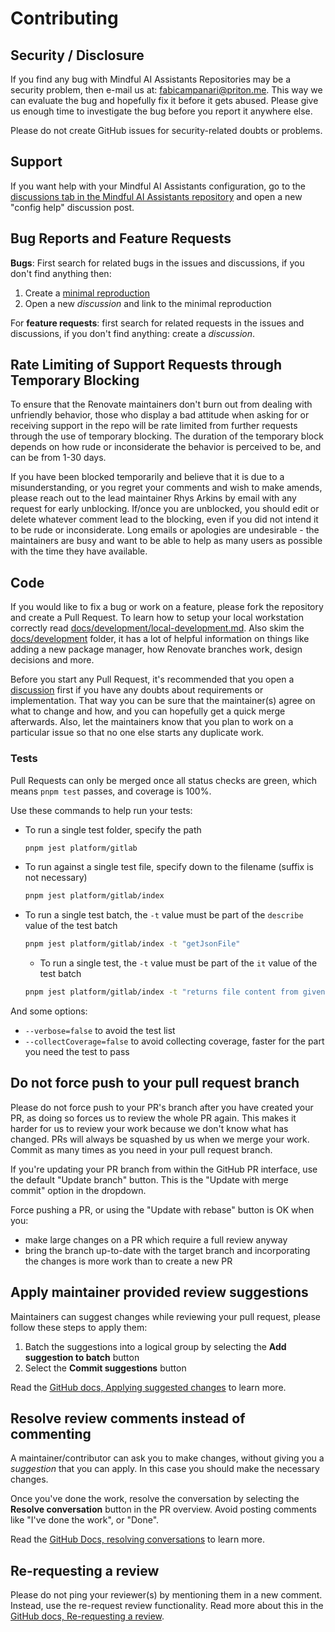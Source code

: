 # Contributing

## Security / Disclosure

If you find any bug with Mindful AI Assistants Repositories may be a security problem, then e-mail us at: [fabicampanari@priton.me](mailto:fabicampanari@proton.me).
This way we can evaluate the bug and hopefully fix it before it gets abused.
Please give us enough time to investigate the bug before you report it anywhere else.

Please do not create GitHub issues for security-related doubts or problems.

## Support

If you want help with your Mindful AI Assistants configuration, go to the [discussions tab in the Mindful AI Assistants repository](https://github.com/renovatebot/renovate/discussions) and open a new "config help" discussion post.

## Bug Reports and Feature Requests

**Bugs**: First search for related bugs in the issues and discussions, if you don't find anything then:

1. Create a [minimal reproduction](https://github.com/renovatebot/renovate/blob/main/docs/development/minimal-reproductions.md)
1. Open a new _discussion_ and link to the minimal reproduction

For **feature requests**: first search for related requests in the issues and discussions, if you don't find anything: create a _discussion_.

## Rate Limiting of Support Requests through Temporary Blocking

To ensure that the Renovate maintainers don't burn out from dealing with unfriendly behavior, those who display a bad attitude when asking for or receiving support in the repo will be rate limited from further requests through the use of temporary blocking.
The duration of the temporary block depends on how rude or inconsiderate the behavior is perceived to be, and can be from 1-30 days.

If you have been blocked temporarily and believe that it is due to a misunderstanding, or you regret your comments and wish to make amends, please reach out to the lead maintainer Rhys Arkins by email with any request for early unblocking.
If/once you are unblocked, you should edit or delete whatever comment lead to the blocking, even if you did not intend it to be rude or inconsiderate.
Long emails or apologies are undesirable - the maintainers are busy and want to be able to help as many users as possible with the time they have available.

## Code

If you would like to fix a bug or work on a feature, please fork the repository and create a Pull Request.
To learn how to setup your local workstation correctly read [docs/development/local-development.md](../docs/development/local-development.md).
Also skim the [docs/development](../docs/development/) folder, it has a lot of helpful information on things like adding a new package manager, how Renovate branches work, design decisions and more.

Before you start any Pull Request, it's recommended that you open a [discussion](https://github.com/renovatebot/renovate/discussions) first if you have any doubts about requirements or implementation.
That way you can be sure that the maintainer(s) agree on what to change and how, and you can hopefully get a quick merge afterwards.
Also, let the maintainers know that you plan to work on a particular issue so that no one else starts any duplicate work.

### Tests

Pull Requests can only be merged once all status checks are green, which means `pnpm test` passes, and coverage is 100%.

Use these commands to help run your tests:

- To run a single test folder, specify the path

   ```bash
  pnpm jest platform/gitlab
  ```

- To run against a single test file, specify down to the filename (suffix is not necessary)

  ```bash
  pnpm jest platform/gitlab/index
  ```

- To run a single test batch, the `-t` value must be part of the `describe` value of the test batch

  ```bash
  pnpm jest platform/gitlab/index -t "getJsonFile"
  ```

  - To run a single test, the `-t` value must be part of the `it` value of the test batch

  ```bash
  pnpm jest platform/gitlab/index -t "returns file content from given repo"
  ```

And some options:

- `--verbose=false` to avoid the test list
- `--collectCoverage=false` to avoid collecting coverage, faster for the part you need the test to pass

## Do not force push to your pull request branch

Please do not force push to your PR's branch after you have created your PR, as doing so forces us to review the whole PR again.
This makes it harder for us to review your work because we don't know what has changed.
PRs will always be squashed by us when we merge your work.
Commit as many times as you need in your pull request branch.

If you're updating your PR branch from within the GitHub PR interface, use the default "Update branch" button.
This is the "Update with merge commit" option in the dropdown.

Force pushing a PR, or using the "Update with rebase" button is OK when you:

- make large changes on a PR which require a full review anyway
- bring the branch up-to-date with the target branch and incorporating the changes is more work than to create a new PR

## Apply maintainer provided review suggestions

Maintainers can suggest changes while reviewing your pull request, please follow these steps to apply them:

1. Batch the suggestions into a logical group by selecting the **Add suggestion to batch** button
1. Select the **Commit suggestions** button

Read the [GitHub docs, Applying suggested changes](https://docs.github.com/en/pull-requests/collaborating-with-pull-requests/reviewing-changes-in-pull-requests/incorporating-feedback-in-your-pull-request#applying-suggested-changes) to learn more.

## Resolve review comments instead of commenting

A maintainer/contributor can ask you to make changes, without giving you a _suggestion_ that you can apply.
In this case you should make the necessary changes.

Once you've done the work, resolve the conversation by selecting the **Resolve conversation** button in the PR overview.
Avoid posting comments like "I've done the work", or "Done".

Read the [GitHub Docs, resolving conversations](https://docs.github.com/en/pull-requests/collaborating-with-pull-requests/reviewing-changes-in-pull-requests/commenting-on-a-pull-request#resolving-conversations) to learn more.

## Re-requesting a review

Please do not ping your reviewer(s) by mentioning them in a new comment.
Instead, use the re-request review functionality.
Read more about this in the [GitHub docs, Re-requesting a review](https://docs.github.com/en/free-pro-team@latest/github/collaborating-with-issues-and-pull-requests/incorporating-feedback-in-your-pull-request#re-requesting-a-review).


